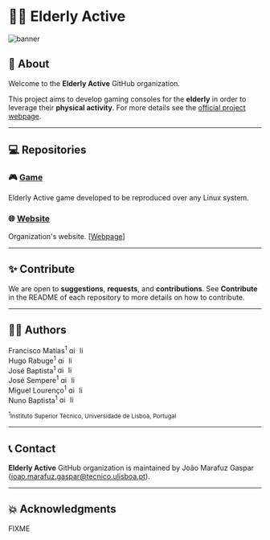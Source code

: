 # 🧓🏼 Elderly Active
![banner](https://github.com/elderlyactive/.github/assets/49724485/2bfe9f27-e67b-430d-91d9-eb818fafb755)

## 👋 About
Welcome to the **Elderly Active** GitHub organization.

This project aims to develop gaming consoles for the **elderly** in order to leverage their **physical activity**. For more details see the [official project webpage](https://elderlyactive.com).
***

## 💻 Repositories
### 🎮 [Game](https://github.com/elderlyactive/elderlyactive-game)
Elderly Active game developed to be reproduced over any Linux system.

### 🌐 [Website](https://github.com/elderlyactive/elderlyactive-website)
Organization's website. [[Webpage](https://elderlyactive.com)]
***

## ✨ Contribute
We are open to **suggestions**, **requests**, and **contributions**. See **Contribute** in the README of each repository to more details on how to contribute.
***

## ✍🏼 Authors 
Francisco Matias<sup>1</sup> <a href="https://github.com/joaomarafuzgaspar"><img src="https://github.githubassets.com/images/modules/logos_page/GitHub-Mark.png" style="width:1em;margin-right:.5em;" alt="github"></a><a href="https://www.linkedin.com/in/joaomarafuzgaspar/"><img src="https://i.stack.imgur.com/gVE0j.png" style="width:1em;margin-right:.5em;" alt="linkedin"></a><br>
Hugo Rabuge<sup>1</sup> <a href="https://github.com/joaomarafuzgaspar"><img src="https://github.githubassets.com/images/modules/logos_page/GitHub-Mark.png" style="width:1em;margin-right:.5em;" alt="github"></a><a href="https://www.linkedin.com/in/joaomarafuzgaspar/"><img src="https://i.stack.imgur.com/gVE0j.png" style="width:1em;margin-right:.5em;" alt="linkedin"></a><br>
José Baptista<sup>1</sup> <a href="https://github.com/joaomarafuzgaspar"><img src="https://github.githubassets.com/images/modules/logos_page/GitHub-Mark.png" style="width:1em;margin-right:.5em;" alt="github"></a><a href="https://www.linkedin.com/in/joaomarafuzgaspar/"><img src="https://i.stack.imgur.com/gVE0j.png" style="width:1em;margin-right:.5em;" alt="linkedin"></a><br>
José Sempere<sup>1</sup> <a href="https://github.com/joaomarafuzgaspar"><img src="https://github.githubassets.com/images/modules/logos_page/GitHub-Mark.png" style="width:1em;margin-right:.5em;" alt="github"></a><a href="https://www.linkedin.com/in/joaomarafuzgaspar/"><img src="https://i.stack.imgur.com/gVE0j.png" style="width:1em;margin-right:.5em;" alt="linkedin"></a><br>
Miguel Lourenço<sup>1</sup> <a href="https://github.com/joaomarafuzgaspar"><img src="https://github.githubassets.com/images/modules/logos_page/GitHub-Mark.png" style="width:1em;margin-right:.5em;" alt="github"></a><a href="https://www.linkedin.com/in/joaomarafuzgaspar/"><img src="https://i.stack.imgur.com/gVE0j.png" style="width:1em;margin-right:.5em;" alt="linkedin"></a><br>
Nuno Baptista<sup>1</sup> <a href="https://github.com/joaomarafuzgaspar"><img src="https://github.githubassets.com/images/modules/logos_page/GitHub-Mark.png" style="width:1em;margin-right:.5em;" alt="github"></a><a href="https://www.linkedin.com/in/joaomarafuzgaspar/"><img src="https://i.stack.imgur.com/gVE0j.png" style="width:1em;margin-right:.5em;" alt="linkedin"></a><br>

<sub><sup>1</sup>Instituto Superior Técnico, Universidade de Lisboa, Portugal<br></sub>
***

## 📞 Contact
**Elderly Active** GitHub organization is maintained by João Marafuz Gaspar (<a href="mailto:joao.marafuz.gaspar@tecnico.ulisboa.pt">joao.marafuz.gaspar@tecnico.ulisboa.pt</a>).
***

## 💥 Acknowledgments
FIXME
